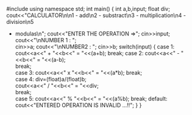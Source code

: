 #include<iostream>
using namespace std; int main() 
{ 
	int a,b,input;  	float div; 
	cout<<"CALCULATOR\n\n1 - add\n2 - substract\n3 - multiplication\n4 - division\n5 
- modulas\n";
	cout<<"ENTER THE OPERATION =>";  	cin>>input;  	cout<<"\nNUMBER 1 : ";  
  cin>>a; 
	cout<<"\nNUMBER2 : "; 
  cin>>b; 
	switch(input) 
	{ 
		case 1: 
			cout<<a<<" + "<<b<<" = "<<(a+b);
			break;  		case 2: 
			cout<<a<<" - "<<b<<" = "<<(a-b);  
      break;  		
      case 3: 
cout<<a<<" x "<<b<<" = "<<(a*b);
			break;  	
      case 4:
			div=(float)a/(float)b;  
      cout<<a<<" / "<<b<<" = "<<div;  	
      break;  
      case 5: 
			cout<<a<<" % "<<b<<" = "<<(a%b);
			break;
		default: 
			cout<<"ENTERED OPERATION IS INVALID ...!!";
} 
} 
